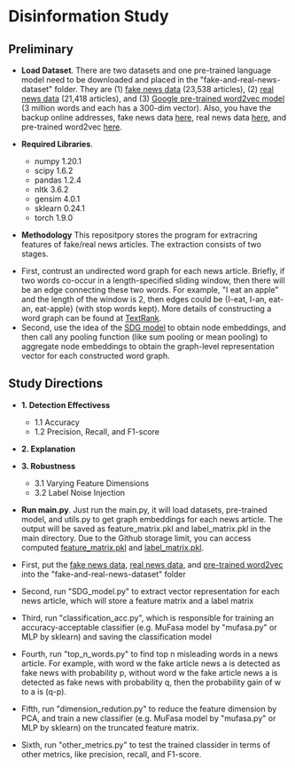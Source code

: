 # Disinformation Study

## Preliminary
* **Load Dataset**. There are two datasets and one pre-trained language model need to be downloaded and placed in the "fake-and-real-news-dataset" folder. They are (1) [fake news data](https://www.kaggle.com/clmentbisaillon/fake-and-real-news-dataset?select=Fake.csv) (23,538 articles), (2) [real news data](https://www.kaggle.com/clmentbisaillon/fake-and-real-news-dataset?select=True.csv) (21,418 articles), and (3) [Google pre-trained word2vec model](https://code.google.com/archive/p/word2vec/) (3 million words and each has a 300-dim vector). Also, you have the backup online addresses, fake news data [here](https://drive.google.com/file/d/1T798b0Qi4AB6GzOTccbsCaPmhSI_0iN9/view?usp=sharing), real news data [here](https://drive.google.com/file/d/15mOoPsUaI9OeWiHJ5XP-u_oDlrxzeo8z/view?usp=sharing), and pre-trained word2vec [here](https://drive.google.com/file/d/1W8EfxWRBchX_c6ShC6neZRKlokhPV4tR/view?usp=sharing).
* **Required Libraries**.
  - numpy 1.20.1
  - scipy 1.6.2
  - pandas 1.2.4
  - nltk 3.6.2
  - gensim 4.0.1
  - sklearn 0.24.1
  - torch 1.9.0

* **Methodology**
This repositpory stores the program for extracring features of fake/real news articles. The extraction consists of two stages.
- First, contrust an undirected word graph for each news article. Briefly, if two words co-occur in a length-specified sliding window, then there will be an edge connecting these two words. For example, "I eat an apple" and the length of the window is 2, then edges could be {I-eat, I-an, eat-an, eat-apple} (with stop words kept). More details of constructing a word graph can be found at [TextRank](https://web.eecs.umich.edu/~mihalcea/papers/mihalcea.emnlp04.pdf).
- Second, use the idea of the [SDG model](https://github.com/DongqiFu/SDG) to obtain node embeddings, and then call any pooling function (like sum pooling or mean pooling) to aggregate node embeddings to obtain the graph-level representation vector for each constructed word graph.

## Study Directions
* **1. Detection Effectivess**
  - 1.1 Accuracy
  - 1.2 Precision, Recall, and F1-score
* **2. Explanation**
* **3. Robustness**
  - 3.1 Varying Feature Dimensions
  - 3.2 Label Noise Injection




* **Run main.py**. Just run the main.py, it will load datasets, pre-trained model, and utils.py to get graph embeddings for each news article. The output will be saved as feature_matrix.pkl and label_matrix.pkl in the main directory. Due to the Github storage limit, you can access computed [feature_matrix.pkl](https://drive.google.com/file/d/1TtAc6rBs5rxCyvqMqjWyCtsjWfpl7Mgn/view?usp=sharing) and [label_matrix.pkl](https://drive.google.com/file/d/1Drdyr0WiCbK6KV2TXYVSdMqPvJcK2Eni/view?usp=sharing).

* First, put the [fake news data](https://drive.google.com/file/d/1T798b0Qi4AB6GzOTccbsCaPmhSI_0iN9/view?usp=sharing), [real news data](https://drive.google.com/file/d/15mOoPsUaI9OeWiHJ5XP-u_oDlrxzeo8z/view?usp=sharing), and [pre-trained word2vec](https://drive.google.com/file/d/1W8EfxWRBchX_c6ShC6neZRKlokhPV4tR/view?usp=sharing) into the "fake-and-real-news-dataset" folder
* Second, run "SDG_model.py" to extract vector representation for each news article, which will store a feature matrix and a label matrix
* Third, run "classification_acc.py", which is responsible for training an accuracy-acceptable classifier (e.g. MuFasa model by "mufasa.py" or MLP by sklearn) and saving the classification model
* Fourth, run "top_n_words.py" to find top n misleading words in a news article. For example, with word w the fake article news a is detected as fake news with probability p, without word w the fake article news a is detected as fake news with probability q, then the probability gain of w to a is (q-p).
* Fifth, run "dimension_redution.py" to reduce the feature dimension by PCA, and train a new classifier (e.g. MuFasa model by "mufasa.py" or MLP by sklearn) on the truncated feature matrix.
* Sixth, run "other_metrics.py" to test the trained classider in terms of other metrics, like precision, recall, and F1-score.
